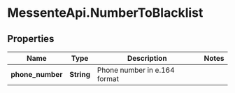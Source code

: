 # MessenteApi.NumberToBlacklist

## Properties

Name | Type | Description | Notes
------------ | ------------- | ------------- | -------------
**phone_number** | **String** | Phone number in e.164 format | 


